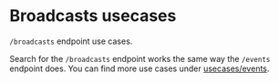 # Broadcasts usecases

`/broadcasts` endpoint use cases.

Search for the `/broadcasts` endpoint works the same way the `/events` endpoint does. You can find more use cases under [usecases/events](https://github.com/predicthq/sdk-py/tree/master/usecases/events).
